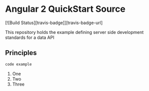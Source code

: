 # Angular 2 QuickStart Source
[![Build Status][travis-badge]][travis-badge-url]

This repository holds the example defining server side development standards for a data API

## Principles

```bash
code example
```
1. One
2. Two
3. Three